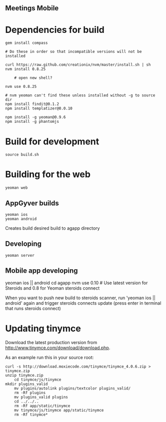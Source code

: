 Meetings Mobile
---------------

# Dependencies for build

	gem install compass

	# Do these in order so that incompatible versions will not be installed

	curl https://raw.github.com/creationix/nvm/master/install.sh | sh
	nvm install 0.8.25

        # open new shell?

	nvm use 0.8.25

	# nvm yeoman can't find these unless installed without -g to source dir
	npm install findit@0.1.2
	npm install templatizer@0.0.10

	npm install -g yeoman@0.9.6
	npm install -g phantomjs


# Build for development

	source build.sh

# Building for the web

	yeoman web

## AppGyver builds

	yeoman ios
	yeoman android

Creates build desired build to agapp directory

## Developing

	yeoman server

## Mobile app developing

  yeoman ios || android
  cd agapp
  nvm use 0.10     # Use latest version for Steroids and 0.8 for Yeoman
  steroids connect

When you want to push new build to steroids scanner, run 'yeoman ios || android' again and trigger steroids connects update (press enter in terminal that runs steroids connect)

# Updating tinymce

Download the latest production version from http://www.tinymce.com/download/download.php.

As an example run this in your source root:

	curl -s http://download.moxiecode.com/tinymce/tinymce_4.0.6.zip > tinymce.zip
	unzip tinymce.zip
        cd tinymce/js/tinymce
	mkdir plugins_valid
        mv plugins/autolink plugins/textcolor plugins_valid/
        rm -Rf plugins
        mv plugins_valid plugins
        cd ../../..
        rm -Rf app/static/tinymce
        mv tinymce/js/tinymce app/static/tinymce
        rm -Rf tinymce*
 	
	
